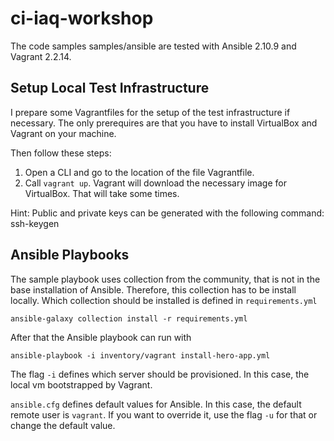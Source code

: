 # ci-iaq-workshop

The code samples samples/ansible are tested with Ansible 2.10.9 and Vagrant 2.2.14.

## Setup Local Test Infrastructure
I prepare some Vagrantfiles for the setup of the test infrastructure if necessary.
The only prerequires are that you have to install VirtualBox and Vagrant on your machine.

Then follow these steps:
1. Open a CLI and go to the location of the file Vagrantfile.
2. Call `vagrant up`. Vagrant will download the necessary image for VirtualBox. That will take some times.

Hint: Public and private keys can be generated with the following command: ssh-keygen


## Ansible Playbooks

The sample playbook uses collection from the community, that is not in the base installation of Ansible.
Therefore, this collection has to be install locally.
Which collection should be installed is defined in `requirements.yml`

```
ansible-galaxy collection install -r requirements.yml
```

After that the Ansible playbook can run with

```
ansible-playbook -i inventory/vagrant install-hero-app.yml
```
The flag `-i` defines which server should be provisioned.
In this case, the local vm bootstrapped by Vagrant.

`ansible.cfg` defines default values for Ansible.
In this case, the default remote user is `vagrant`.
If you want to override it, use the flag `-u` for that or change the default value.
